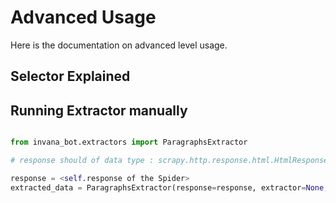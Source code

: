 # Advanced Usage


Here is the documentation on advanced level usage.

## Selector Explained



## Running Extractor manually


```python

from invana_bot.extractors import ParagraphsExtractor

# response should of data type : scrapy.http.response.html.HtmlResponse

response = <self.response of the Spider>
extracted_data = ParagraphsExtractor(response=response, extractor=None, parser_id="paragraphs").run()

```

